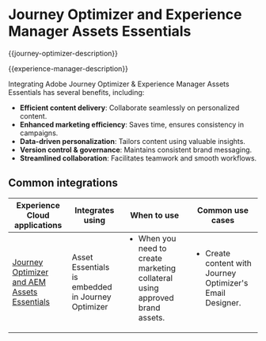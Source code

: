 ---
---

# Journey Optimizer and Experience Manager Assets Essentials

{{journey-optimizer-description}}

{{experience-manager-description}}

Integrating Adobe Journey Optimizer & Experience Manager Assets Essentials has several benefits, including:

+ **Efficient content delivery**: Collaborate seamlessly on personalized content.
+ **Enhanced marketing efficiency**: Saves time, ensures consistency in campaigns.
+ **Data-driven personalization**: Tailors content using valuable insights.
+ **Version control & governance**: Maintains consistent brand messaging.
+ **Streamlined collaboration**: Facilitates teamwork and smooth workflows.

## Common integrations

<table>
    <thead>
        <tr>
            <th>Experience Cloud applications</th>
            <th>Integrates using</th>
            <th>When to use</th>
            <th>Common use cases</th>
        </tr>
    </thead>
    <tbody>
        <tr>
            <td><a href="https://experienceleague.adobe.com/docs/journey-optimizer-learn/tutorials/email-channel/create-content-with-the-email-designer.html" target="_blank" rel="noreferrer">Journey Optimizer and AEM Assets Essentials</a></td>
            <td>Asset Essentials is embedded in Journey Optimizer</td>
            <td>
                <ul style="margin-top: 0;">
                    <li>When you need to create marketing collateral using approved brand assets.</li>
                </ul>
            </td>
            <td>
                <ul style="margin-top: 0;"><li>Create content with Journey Optimizer's Email Designer.</li></ul>
            </td>
        </tr>        
    </tbody>          
</table>

